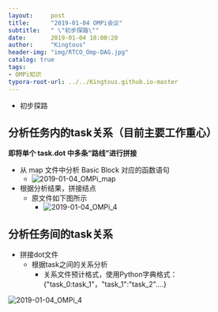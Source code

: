 ```yaml
---
layout:     post
title:      "2019-01-04 OMPi会议"
subtitle:   " \"初步探路\""
date:       2019-01-04 18:00:20
author:     "Kingtous"
header-img: "img/RTCO_Omp-DAG.jpg"
catalog: true
tags:
- OMPi知识
typora-root-url: ../../Kingtous.github.io-master
---
```


- 初步探路

## 分析任务内的task关系（目前主要工作重心）

**即将单个 task.dot 中多条“路线”进行拼接**

- 从 map 文件中分析 Basic Block 对应的函数语句
  - ![2019-01-04_OMPi_map](/img/RTCO/2019-01-04_OMPi_map.png)
- 根据分析结果，拼接结点
  - 原文件如下图所示
    - ![2019-01-04_OMPi_4](/img/RTCO/2019-01-04_OMPi_3.png)





## 分析任务间的task关系

- 拼接dot文件
  - 根据task之间的关系分析
    - 关系文件预计格式，使用Python字典格式：{"task_0:task_1"，"task_1":"task_2"....}

![2019-01-04_OMPi_4](/img/RTCO/2019-01-04_OMPi_4.png)
